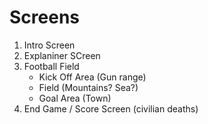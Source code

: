 
# Screens
1. Intro Screen
2. Explaniner SCreen
3. Football Field
    - Kick Off Area (Gun range)
    - Field (Mountains? Sea?)
    - Goal Area (Town)
4. End Game / Score Screen (civilian deaths)




